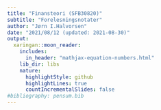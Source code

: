 ```yaml
---
title: "Finansteori (SFB30820)"
subtitle: "Forelesningsnotater"
author: "Jørn I.Halvorsen"
date: "2021/08/12 (updated: 2021-08-30)"
output:
  xaringan::moon_reader:
    includes:
      in_header: "mathjax-equation-numbers.html"
    lib_dir: libs
    nature:
      highlightStyle: github
      highlightLines: true
      countIncrementalSlides: false
#bibliography: pensum.bib
---
```


